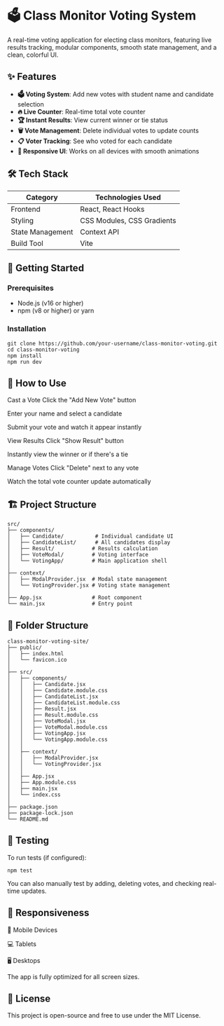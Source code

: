 # 🗳️ Class Monitor Voting System

A real-time voting application for electing class monitors, featuring live results tracking, modular components, smooth state management, and a clean, colorful UI.

## ✨ Features

- **🗳️ Voting System**: Add new votes with student name and candidate selection
- **🔥 Live Counter**: Real-time total vote counter
- **🏆 Instant Results**: View current winner or tie status
- **🗑️ Vote Management**: Delete individual votes to update counts
- **📋 Voter Tracking**: See who voted for each candidate
- **🎨 Responsive UI**: Works on all devices with smooth animations

## 🛠 Tech Stack

| Category          | Technologies Used                     |
|-------------------|---------------------------------------|
| Frontend          | React, React Hooks                    |
| Styling           | CSS Modules, CSS Gradients            |
| State Management  | Context API                           |
| Build Tool        | Vite                                  |

## 🚀 Getting Started

### Prerequisites
- Node.js (v16 or higher)
- npm (v8 or higher) or yarn

### Installation
```
git clone https://github.com/your-username/class-monitor-voting.git
cd class-monitor-voting
npm install
npm run dev
```

## 📖 How to Use
Cast a Vote
Click the "Add New Vote" button

Enter your name and select a candidate

Submit your vote and watch it appear instantly

View Results
Click "Show Result" button

Instantly view the winner or if there's a tie

Manage Votes
Click "Delete" next to any vote

Watch the total vote counter update automatically

## 🏗️ Project Structure
```
src/
├── components/
│   ├── Candidate/          # Individual candidate UI
│   ├── CandidateList/      # All candidates display
│   ├── Result/            # Results calculation
│   ├── VoteModal/         # Voting interface
│   └── VotingApp/         # Main application shell
│
├── context/
│   ├── ModalProvider.jsx  # Modal state management
│   └── VotingProvider.jsx # Voting state management
│
├── App.jsx                # Root component
└── main.jsx               # Entry point
```

## 📂 Folder Structure
```
class-monitor-voting-site/
├── public/
│   ├── index.html
│   └── favicon.ico
│
├── src/
│   ├── components/
│   │   ├── Candidate.jsx
│   │   ├── Candidate.module.css
│   │   ├── CandidateList.jsx
│   │   ├── CandidateList.module.css
│   │   ├── Result.jsx
│   │   ├── Result.module.css
│   │   ├── VoteModal.jsx
│   │   ├── VoteModal.module.css
│   │   ├── VotingApp.jsx
│   │   └── VotingApp.module.css
│   │
│   ├── context/
│   │   ├── ModalProvider.jsx
│   │   └── VotingProvider.jsx
│   │
│   ├── App.jsx
│   ├── App.module.css
│   ├── main.jsx
│   └── index.css
│
├── package.json
├── package-lock.json
└── README.md
```

## 🧪 Testing
To run tests (if configured):

```
npm test
```
You can also manually test by adding, deleting votes, and checking real-time updates.

## 📱 Responsiveness

📱 Mobile Devices

💻 Tablets

🖥️ Desktops

The app is fully optimized for all screen sizes.

## 📄 License
This project is open-source and free to use under the MIT License.